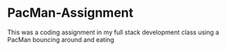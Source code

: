 # PacMan-Assignment
This was a coding assignment in my full stack development class using a PacMan bouncing around and eating
